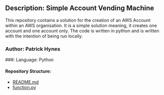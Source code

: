 ## Description: Simple Account Vending Machine 

This repository contains a solution for the creation of an AWS Account within an AWS organisation. It is a simple solution meaning, it creates one account and one account only. The code 
is written in python and is written with the intention of being run locally.


### Author: Patrick Hynes

###: Language: Python

#### Repository Structure:

* [README.md](README.md)
* [function.py](function.py)